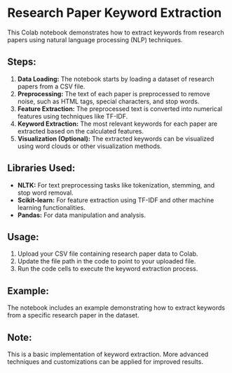# Research Paper Keyword Extraction

This Colab notebook demonstrates how to extract keywords from research papers using natural language processing (NLP) techniques.

## Steps:

1. **Data Loading:** The notebook starts by loading a dataset of research papers from a CSV file.
2. **Preprocessing:** The text of each paper is preprocessed to remove noise, such as HTML tags, special characters, and stop words.
3. **Feature Extraction:** The preprocessed text is converted into numerical features using techniques like TF-IDF.
4. **Keyword Extraction:** The most relevant keywords for each paper are extracted based on the calculated features.
5. **Visualization (Optional):** The extracted keywords can be visualized using word clouds or other visualization methods.

## Libraries Used:

* **NLTK:** For text preprocessing tasks like tokenization, stemming, and stop word removal.
* **Scikit-learn:** For feature extraction using TF-IDF and other machine learning functionalities.
* **Pandas:** For data manipulation and analysis.

## Usage:

1. Upload your CSV file containing research paper data to Colab.
2. Update the file path in the code to point to your uploaded file.
3. Run the code cells to execute the keyword extraction process.

## Example:

The notebook includes an example demonstrating how to extract keywords from a specific research paper in the dataset.

## Note:

This is a basic implementation of keyword extraction. More advanced techniques and customizations can be applied for improved results.
